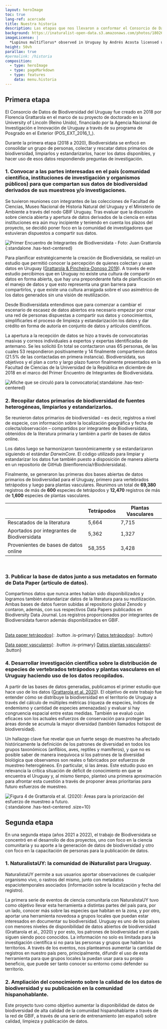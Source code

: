 ```yaml
---
layout: heroImage
toc: true
lang-ref: acercade
title: Nuestra historia
description: Las etapas que nos llevaron a conformar el Consorcio de Datos de Biodiversidad del Uruguay, generar las primeras bases de datos abiertas para el país y desarrollar investigación sobre la distribución de la biodiversidad del Uruguay
background: https://inaturalist-open-data.s3.amazonaws.com/photos/180266868/original.jpg
imageLicense: |
  *Lupinus multiflorus* observed in Uruguay by Andrés Acosta licensed under [CC-BY-NC](http://creativecommons.org/licenses/by-nc/4.0/) via [iNaturalist](https://www.gbif.org/occurrence/3698255731)
height: 50vh
parallax: true
#permalink: /historia
composition:
  - type: heroImage
  - type: pageMarkdown
  - type: features
    data: menu.historia
---
```


## Primera etapa

El Consorcio de Datos de Biodiversidad del Uruguay fue creado en 2018 por Florencia Grattarola en el marco de su proyecto de doctorado en la University of Lincoln (Reino Unido), financiado por la Agencia Nacional de Investigación e Innovación de Uruguay a través de su programa de Posgrado en el Exterior (POS_EXT_2016_1\_).

Durante la primera etapa (2018 a 2020), Biodiversidata se enfocó en consolidar un grupo de personas, colectar y rescatar datos primarios de biodiversidad, limpiarlos y estandarizarlos, hacer los datos disponibles, y hacer uso de esos datos respondiendo preguntas de investigación.

### 1. Convocar a las partes interesadas en el país (comunidad científica, instituciones de investigación y organismos públicos) para que compartan sus datos de biodiversidad derivados de sus muestreos y/o investigaciones.

Se tuvieron reuniones con integrantes de las colecciones de Facultad de Ciencias, Museo Nacional de Historia Natural del Uruguay y el Ministerio de Ambiente a través del nodo GBIF Uruguay. Tras evaluar que la discusión sobre ciencia abierta y apertura de datos derivados de la ciencia en estas instituciones era aún muy incipiente y teniendo en cuenta los plazos del proyecto, se decidió poner foco en la comunidad de investigadores que estuvieran dispuestos a compartir sus datos.

![Primer Encuentro de Integrantes de Biodiversidata - Foto: Juan Grattarola](https://live.staticflickr.com/4856/45306350515_7b87f2ad9d_k.jpg){:standalone .has-text-centered}

Para planificar estratégicamente la creación de Biodiversidata, se realizó un estudio que permitió conocer la percepción de quienes colectan y usan datos en Uruguay ([Grattarola & Pincheira-Donoso 2019](https://doi.org/10.26462/28.1.1)). A través de este estudio percibimos que en Uruguay no existe una cultura de compartir datos en forma abierta, que hay una preponderante falta de planificación en el manejo de datos y que esto representa una gran barrera para compartirlos, y que existe una cultura arraigada sobre el uso asimétrico de los datos generados sin una visión de reutilización.

Desde Biodiversidata entendimos que para comenzar a cambiar el escenario de escasez de datos abiertos era necesario empezar por crear una red de personas dispuestas a compartir sus datos y conocimientos, simplificarles el proceso de limpieza y estandarización los datos y dar crédito en forma de autoría en conjunto de datos y artículos científicos.

La apertura a la recepción de datos se hizo a través de convocatorias masivas y correos individuales a expertos y expertas identificadas de antemano. Se les solicitó  En total se contactaron unas 65 personas, de las cuales 53 respondieron positivamente y 14 finalmente compartieron datos (21.5% de las contactadas en primera instancia). Biodiversidata, sus objetivos y el plan a corto y largo plazo fueron finalmente presentados en la Facultad de Ciencias de la Universidad de la República en diciembre de 2018 en el marco del Primer Encuentro de Integrantes de Biodiversidata.

![Afiche que se circuló para la convocatoria](https://pbs.twimg.com/media/EC_TW5LW4AMZNcN?format=jpg&name=large){:standalone .has-text-centered}


### 2. Recopilar datos primarios de biodiversidad de fuentes heterogéneas, limpiarlos y estandarizarlos.

Se reunieron datos primarios de biodiversidad – es decir, registros a nivel de especie, con información sobre la localización geográfica y fecha de colecta/observación – compartidos por integrantes de Biodiversidata, obtenidos de la literatura primaria y también a partir de bases de datos online.

Los datos luego se harmonizaron taxonómicamente y se estandarizaron siguiendo el estándar *DarwinCore*. El código utilizado para limpiar y estandarizar los datos fue también puesto a disposición de manera abierta en un repositorio de GitHub (bienflorencia/rBiodviersidata).

Finalmente, se generaron las primeras dos bases abiertas de datos primarios de biodiversidad para el Uruguay, primero para vertebrados tetrápodos y luego para plantas vasculares. Reunimos un total de **69,380** registros de más de **600** especies de tetrápodos y **12,470** registros de más de **1,600** especies de plantas vasculares.

|                                             | Tetrápodos | Plantas Vasculares |
|---------------------------------------------|------------|--------------------|
| Rescatados de la literatura                 | 5,664      | 7,715              |
| Aportados por integrantes de Biodiversidata | 5,362      | 1,327              |
| Provenientes de bases de datos online       | 58,355     | 3,428              |  

<br>

### 3. Publicar la base de datos junto a sus metadatos en formato de Data Paper (artículo de datos).

 Compartimos datos que nunca antes habían sido disponibilizados y logramos también estandarizar datos de la literatura para su reutilización. Ambas bases de datos fueron subidas al repositorio global Zenodo y contaron, además, con sus respectivos Data Papers publicados en Biodiversity Data Journal. Los registros proporcionados por integrantes de Biodiversidata fueron además disponibilizados en GBIF.  
 <br>

[Data paper tetrápodos](https://doi.org/10.3897/BDJ.7.e36226){: .button .is-primary}
[Datos tetrápodos](https://doi.org/10.5281/zenodo.3685897){: .button}  

[Data paper vasculares](https://doi.org/10.3897/BDJ.8.e56850){: .button .is-primary}
[Datos plantas vasculares](https://doi.org/10.5281/zenodo.3954406){: .button}  


### 4. Desarrollar investigación científica sobre la distribución de especies de vertebrados tetrápodos y plantas vasculares en el Uruguay haciendo uso de los datos recopilados.

A partir de las bases de datos generadas, publicamos el primer estudio que hace uso de los datos ([Grattarola et al. 2020](https://doi.org/10.1038/s41598-020-79074-8)). El objetivo de este trabajo fue entender cómo se distribuye la biodiversidad en el territorio de Uruguay a través del cálculo de múltiples métricas (riqueza de especies, índices de endemismo y cantidad de especies amenazadas) y evaluar si hay congruencia espacial entre estas medidas. También se evaluó cuán eficaces son los actuales esfuerzos de conservación para proteger las áreas donde se acumula la mayor diversidad (también llamados hotspost de biodiversidad).  

Un hallazgo clave fue revelar que un fuerte sesgo de muestreo ha afectado históricamente la definición de los patrones de diversidad en todos los grupos taxonómicos (anfibios, aves, reptiles y mamíferos), y que no es posible saber de manera inequívoca si los patrones de la diversidad biológica que observamos son reales o fabricados por esfuerzos de muestreo heterogéneos. En particular, si las áreas. Este estudio puso en relevancia la crítica situación de déficit de conocimiento en que se encuentra el Uruguay y, al mismo tiempo, planteó una primera aproximación para afrontar esta cuestión a través de proponer áreas prioritarias para futuro esfuerzos de muestreo.

![Figura 4 de Grattarola et al. (2020): Áreas para la priorización del esfuerzo de muestreo a futuro. ](https://media.springernature.com/full/springer-static/image/art%3A10.1038%2Fs41598-020-79074-8/MediaObjects/41598_2020_79074_Fig4_HTML.png?as=webp){:standalone .has-text-centered .size=10}

## Segunda etapa

En una segunda etapa (años 2021 a 2022), el trabajo de Biodiversidata se concentró en el desarrollo de dos proyectos, uno con foco en la ciencia comunitaria y su aporte a la generación de datos de biodiversidad y otro con foco en la capacitación de personas para la publicación de datos.


### 1. NaturalistaUY: la comunidad de iNaturalist para Uruguay.

NaturalistaUY permite a sus usuarios aportar observaciones de cualquier organismo vivo, o rastros del mismo, junto con metadatos espaciotemporales asociados (información sobre la localización y fecha del registro).

La primera serie de eventos de ciencia comunitaria con NaturalistaUY tuvo como objetivo llevar esta herramienta a distintas partes del país para, por un lado, conocer más sobre las especies que habitan en la zona, y por otro, aportar una herramienta novedosa a grupos locales que puedan estar interesados en documentar su biodiversidad. Uruguay es uno de los países con menores niveles de disponibilidad de datos abiertos de biodiversidad (Grattarola et al., 2020) y por esto, los patrones de biodiversidad en el país siguen siendo poco conocidos. La información no solo es limitada para la investigación científica si no para las personas y grupos que habitan los territorios. A través de los eventos, nos planteamos aumentar la cantidad de registros en nuestro país pero, principalmente, difundir el uso de esta herramienta para que grupos locales la puedan usar para su propio beneficio, que puede ser tanto conocer su entorno como defender su territorio.


### 2. Ampliación del conocimiento sobre la calidad de los datos de biodiversidad y su publicación en la comunidad hispanohablante.

Este proyecto tuvo como objetivo aumentar la disponibilidad de datos de biodiversidad de alta calidad de la comunidad hispanohablante a través de la red de GBIF, a través de una serie de entrenamiento (en español) sobre calidad, limpieza y publicación de datos.
